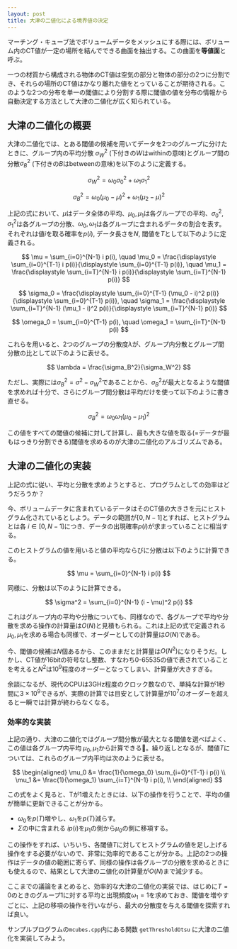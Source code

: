 ```yaml
---
layout: post
title: 大津の二値化による境界値の決定
---
```


マーチング・キューブ法でボリュームデータをメッシュにする際には、ボリューム内のCT値が一定の場所を結んでできる曲面を抽出する。この曲面を**等値面**と呼ぶ。

一つの材質から構成される物体のCT値は空気の部分と物体の部分の2つに分割でき、それらの場所のCT値はかなり離れた値をとっていることが期待される。このような2つの分布を単一の閾値により分割する際に閾値の値を分布の情報から自動決定する方法として大津の二値化が広く知られている。

## 大津の二値化の概要

大津の二値化では、とある閾値の候補を用いてデータを2つのグループに分けたときに、グループ内の平均分散 $\sigma_W^2$ (下付きの$W$はwithinの意味)とグループ間の分散$\sigma_B^2$ (下付きの$B$はbetweenの意味)を以下のように定義する。

$$
\sigma_W^2 = \omega_0 \sigma_0^2 + \omega_1 \sigma_1^2
$$

$$
\sigma_B^2 = \omega_0 (\mu_0 - \mu)^2 + \omega_1 (\mu_2 - \mu)^2
$$

上記の式において、$\mu$はデータ全体の平均、$\mu_0, \mu_1$は各グループでの平均、$\sigma_0^2, \sigma_1^2$は各グループの分散、$\omega_0, \omega_1$は各グループに含まれるデータの割合を表す。それぞれは値$i$を取る確率を$p(i)$, データ長さを$N$, 閾値を$T$として以下のように定義される。

$$
\mu = \sum_{i=0}^{N-1} i p(i), \quad
\mu_0 = \frac{\displaystyle \sum_{i=0}^{T-1} i p(i)}{\displaystyle \sum_{i=0}^{T-1} p(i)}, \quad
\mu_1 = \frac{\displaystyle \sum_{i=T}^{N-1} i p(i)}{\displaystyle \sum_{i=T}^{N-1} p(i)}
$$

$$
\sigma_0 = \frac{\displaystyle \sum_{i=0}^{T-1} (\mu_0 - i)^2 p(i)}{\displaystyle \sum_{i=0}^{T-1} p(i)}, \quad
\sigma_1 = \frac{\displaystyle \sum_{i=T}^{N-1} (\mu_1 - i)^2 p(i)}{\displaystyle \sum_{i=T}^{N-1} p(i)}
$$

$$
\omega_0 = \sum_{i=0}^{T-1} p(i), \quad
\omega_1 = \sum_{i=T}^{N-1} p(i)
$$

これらを用いると、2つのグループの分散度$\lambda$が、グループ内分散とグループ間分散の比として以下のように表せる。

$$
\lambda = \frac{\sigma_B^2}{\sigma_W^2}
$$

ただし、実際には$\sigma_B^2 = \sigma^2 - \sigma_W^2$であることから、$\sigma_B^2$が最大となるような閾値を求めれば十分で、さらにグループ間分散は平均だけを使って以下のように書き直せる。

$$
\sigma_B^2 = \omega_0 \omega_1 (\mu_0 - \mu_1)^2
$$

この値をすべての閾値の候補に対して計算し、最も大きな値を取る(=データが最もはっきり分割できる)閾値を求めるのが大津の二値化のアルゴリズムである。

## 大津の二値化の実装

上記の式に従い、平均と分散を求めようとすると、プログラムとしての効率はどうだろうか？

今、ボリュームデータに含まれているデータはそのCT値の大きさを元にヒストグラム化されているとしよう。データの範囲が$[0, N-1]$とすれば、ヒストグラムとは各 $i \in [0, N-1]$につき、データの出現確率$p(i)$が求まっていることに相当する。

このヒストグラムの値を用いると値の平均ならびに分散は以下のように計算できる。

$$
\mu = \sum_{i=0}^{N-1} i p(i)
$$

同様に、分散は以下のように計算できる。

$$
\sigma^2 = \sum_{i=0}^{N-1} (i - \mu)^2 p(i)
$$

これはグループ内の平均や分散についても、同様なので、各グループで平均や分散を求める操作の計算量は$O(N)$と見積もられる。これは上記の式で定義される$\mu_0, \mu_1$を求める場合も同様で、オーダーとしての計算量は$O(N)$である。

今、閾値の候補は$N$個あるから、このままだと計算量は$O(N^2)$になりそうだ。しかし、CT値が16bitの符号なし整数、すなわち0-65535の値で表されていることを考えると$N^2$は$10^9$程度のオーダーとなってしまい、計算量が大きすぎる。

余談になるが、現代のCPUは3GHz程度のクロック数なので、単純な計算が1秒間に$3 \times 10^9$できるが、実際の計算では目安として計算量が$10^7$のオーダーを超えると一瞬では計算が終わらなくなる。

### 効率的な実装

上記の通り、大津の二値化ではグループ間分散が最大となる閾値を選べばよく、この値は各グループ内平均 $\mu_0, \mu_1$から計算できる。繰り返しとなるが、閾値$T$については、これらのグループ内平均は次のように表せる。

$$
\begin{aligned}
    \mu_0 &= \frac{1}{\omega_0} \sum_{i=0}^{T-1} i p(i) \\
    \mu_1 &= \frac{1}{\omega_1} \sum_{i=T}^{N-1} i p(i), \\
\end{aligned}
$$

この式をよく見ると、Tが1増えたときには、以下の操作を行うことで、平均の値が簡単に更新できることが分かる。

* $\omega_0$を$p(T)$増やし、$\omega_1$を$p(T)$減らす。
* $\Sigma$の中に含まれる $i p(i)$を$\mu_1$の側から$\mu_0$の側に移項する。

この操作をすれば、いちいち、各閾値$T$に対してヒストグラムの値を足し上げる操作をする必要がないので、非常に効率的であることが分かる。上記の2つの操作はデータの値の範囲に寄らず、同様の操作は各グループの分散を求めるときにも使えるので、結果として大津の二値化の計算量が$O(N)$まで減少する。

ここまでの議論をまとめると、効率的な大津の二値化の実装では、はじめに$T=0$のときのグループ1に対する平均と出現頻度$\omega_1 = 1$を求めておき、閾値を増やすごとに、上記の移項の操作を行いながら、最大の分散度を与える閾値を探索すれば良い。

サンプルプログラムの`mcubes.cpp`内にある関数 `getThresholdOtsu` に大津の二値化を実装してみよう。